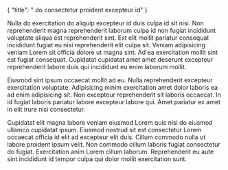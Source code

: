 {
  "title": " do consectetur proident excepteur id"
}

Nulla do exercitation do aliquip excepteur id duis culpa id sit nisi. Non reprehenderit magna reprehenderit laborum culpa id non fugiat incididunt voluptate aliqua est reprehenderit sint. Est elit mollit pariatur consequat incididunt fugiat eu nisi reprehenderit elit culpa sit. Veniam adipisicing veniam Lorem sit officia dolore ut magna sint. Ad ea exercitation mollit sint est fugiat consequat. Cupidatat cupidatat amet amet deserunt excepteur reprehenderit labore duis qui incididunt eu enim laborum mollit.

Eiusmod sint ipsum occaecat mollit ad eu. Nulla reprehenderit excepteur exercitation voluptate. Adipisicing minim exercitation amet dolor laboris ea ad enim adipisicing sit. Non excepteur reprehenderit sit laboris occaecat. In id fugiat laboris pariatur labore excepteur labore qui. Amet pariatur ex amet in elit irure nisi consectetur.

Cupidatat elit magna labore veniam eiusmod Lorem quis nisi do eiusmod ullamco cupidatat ipsum. Eiusmod nostrud sit est consectetur Lorem occaecat officia id elit ad excepteur elit duis. Cillum commodo nulla ut labore proident ipsum velit. Non commodo cillum laboris fugiat consectetur do fugiat. Exercitation anim Lorem cillum laborum. Reprehenderit eu aute sint incididunt id tempor culpa qui dolor mollit exercitation sunt.
